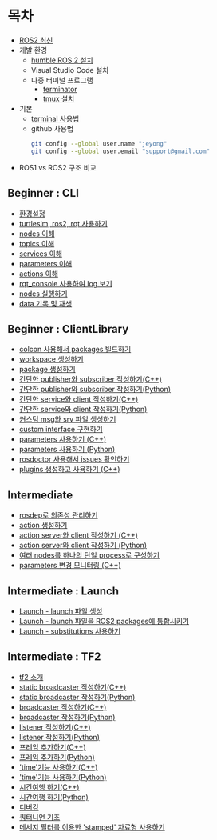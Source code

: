 # 목차
* [ROS2 최신](https://static.sched.com/hosted_files/px4devsummit2022/14/Katherine%20PX4.pdf?_gl=1*le0shw*_ga*MTQ4Nzk1MC4xNjg4NzkxMTM4*_ga_XH5XM35VHB*MTY4ODc5MTEzNy4xLjEuMTY4ODc5MzAxMC4wLjAuMA..)
* 개발 환경
  * [humble ROS 2 설치](https://docs.ros.org/en/humble/Installation/Ubuntu-Install-Debians.html)
  * Visual Studio Code 설치
  * 다중 터미널 프로그램
    * [terminator](./terminator.md)
    * [tmux 설치](https://seongkyun.github.io/others/2019/01/05/tmux/)
* 기본
  * [terminal 사용법](https://m.hanbit.co.kr/channel/category/category_view.html?cms_code=CMS6390061632)
  * github 사용법
    ```bash
    git config --global user.name "jeyong"
    git config --global user.email "support@gmail.com" 
    ```
* ROS1 vs ROS2 구조 비교 
## Beginner : CLI
  * [환경설정](./1_Beginner:CLITools/1_Configuring%20environment.md)
  * [turtlesim, ros2, rqt 사용하기](./1_Beginner:CLITools/2_turtlesim_ros2_rqt.md)
  * [nodes 이해](./1_Beginner:CLITools/3_nodes.md)
  * [topics 이해](./1_Beginner:CLITools/4_topics.md)
  * [services 이해](./1_Beginner:CLITools/5_services.md)
  * [parameters 이해](./1_Beginner:CLITools/6_parameters.md)
  * [actions 이해](./1_Beginner:CLITools/7_actions.md)
  * [rqt_console 사용하여 log 보기](./1_Beginner:CLITools/8_usingRqt_console.md)
  * [nodes 실행하기](./1_Beginner:CLITools/9_launchingNode.md)
  * [data 기록 및 재생](./1_Beginner:CLITools/10_recordingPlayingBackData.md)

## Beginner : ClientLibrary
  * [colcon 사용해서 packages 빌드하기](./2_Beginner:ClientLibrary/1\)colconToBuildPackage.md)
  * [workspace 생성하기](./2_Beginner:ClientLibrary/2\)creatingWorkspace.md)
  * [package 생성하기](./2_Beginner:ClientLibrary/3\)creatingPackage.md)
  * [간단한 publisher와 subscriber 작성하기(C++)](./2_Beginner:ClientLibrary/4\)writingPublisherSubscriber.md)
  * [간단한 publisher와 subscriber 작성하기(Python)](./2_Beginner:ClientLibrary/5\)writingPublisherSubscriberPython.md) 
  * [간단한 service와 client 작성하기(C++)](./2_Beginner:ClientLibrary/6\)writingActionServerClient.md)
  * [간단한 service와 client 작성하기(Python)](./2_Beginner:ClientLibrary/7\)writingActionServerClientPython.md)
  * [커스텀 msg와 srv 파일 생성하기](./2_Beginner:ClientLibrary/8\)CreatingCustomMsgAndSrvFiles.md)
  * [custom interface 구현하기](./2_Beginner:ClientLibrary/9\)implementingCustomInterfaces.md)
  * [parameters 사용하기 (C++)](./2_Beginner:ClientLibrary/10\)usingParameter\(중복\).md)
  * [parameters 사용하기 (Python)](./2_Beginner:ClientLibrary/11\)usingParameterPython\(중복\).md)
  * [rosdoctor 사용해서 issues 확인하기](./2_Beginner:ClientLibrary/12\)UsingRos2doctorToIdentifyIssues.md)
  * [plugins 생성하고 사용하기 (C++)](./2_Beginner:ClientLibrary/13\)CreatingAndUsingPluginsCpp.md)
  
## Intermediate
  * [rosdep로 의존성 관리하기](./3_Intermediate/1\)ManagingDependencieswithrosdep.md)
  * [action 생성하기](./3_Intermediate/2\)creatingAction.md)
  * [action server와 client 작성하기 (C++)](./3_Intermediate/3\)writingServiceClient.md)
  * [action server와 client 작성하기 (Python)](./3_Intermediate/4\)writingServiceClientPython.md)
  * [여러 nodes를 하나의 단일 process로 구성하기](./3_Intermediate/5\)ComposingMultipleNodesInSingleProcess.md)
  * [parameters 변경 모니터링 (C++)](./3_Intermediate/6\)MonitoringForParameterChangesCpp.md)


## Intermediate : Launch

  * [Launch - launch 파일 생성](./4_Intermediate:Launch/1\)CreatingLaunchFile.md)
  * [Launch - launch 파일을 ROS2 packages에 통합시키기](./4_Intermediate:Launch/2\)IntegratingLaunchFilesIntoROS2Packages.md)
  * [Launch - substitutions 사용하기](./4_Intermediate:Launch/3\)UsingSubstitutions.md)


  ## Intermediate : TF2
  * [tf2 소개](./5_Intermediate:TF2/tf2_IntroducingTF2.md)
  * [static broadcaster 작성하기(C++)](./5_Intermediate:TF2/tf2_WritingAStaticBroadcaster_C++.md)
  * [static broadcaster 작성하기(Python)](./5_Intermediate:TF2/tf2_WritingAStaticBroadcaster_Python.md)
  * [broadcaster 작성하기(C++)](./5_Intermediate:TF2/tf2_WritingABroadcaster_C++.md)
  * [broadcaster 작성하기(Python)](./5_Intermediate:TF2/tf2_WritingABroadcaster_Python.md)
  * [listener 작성하기(C++)](./5_Intermediate:TF2/tf2_WritingAListener_C++.md)
  * [listener 작성하기(Python)](./5_Intermediate:TF2/tf2_WritingAListener_Python.md)
  * [프레임 추가하기(C++)](./5_Intermediate:TF2/tf2_AddingAFrame_C++.md)
  * [프레임 추가하기(Python)](./5_Intermediate:TF2/tf2_AddingAFrame_Python.md)
  * ['time'기능 사용하기(C++)](./5_Intermediate:TF2/tf2_UsingTime_C++.md)
  * ['time'기능 사용하기(Python)](./5_Intermediate:TF2/tf2_UsingTime_Python.md)
  * [시간여행 하기(C++)](./5_Intermediate:TF2/tf2_TravelingInTime_C++.md)
  * [시간여행 하기(Python)](./5_Intermediate:TF2/tf2_TravelingInTime_Python.md)
  * [디버깅](./5_Intermediate:TF2/tf2_Debugging.md)
  * [쿼터니언 기초](./5_Intermediate:TF2/tf2_QuaternionFundamentals.md)
  * [메세지 필터를 이용한 'stamped' 자료형 사용하기](./5_Intermediate:TF2/tf2_UsingStampedDatatypesWith_tf2_ros_MessageFilter.md)

  
